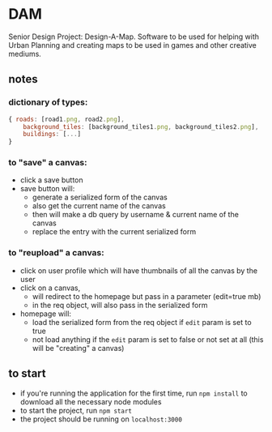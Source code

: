 # DAM
Senior Design Project: Design-A-Map. Software to be used for helping with Urban Planning and creating maps to be used in games and other creative mediums.

## notes
### dictionary of types:
```javascript
{ roads: [road1.png, road2.png],
	background_tiles: [background_tiles1.png, background_tiles2.png],
	buildings: [...]
}
```

### to "save" a canvas:
* click a save button
* save button will:
	- generate a serialized form of the canvas
	- also get the current name of the canvas
	- then will make a db query by username & current name of the canvas
	- replace the entry with the current serialized form
	
### to "reupload" a canvas:
* click on user profile which will have thumbnails of all the canvas by the user
* click on a canvas,
	- will redirect to the homepage but pass in a parameter (edit=true mb)
	- in the req object, will also pass in the serialized form
* homepage will:
	- load the serialized form from the req object if `edit` param is set to true
	- not load anything if the `edit` param is set to false or not set at all (this will be "creating" a canvas)


## to start
- if you're running the application for the first time, run `npm install` to download all the necessary node modules
- to start the project, run `npm start`
- the project should be running on `localhost:3000`

